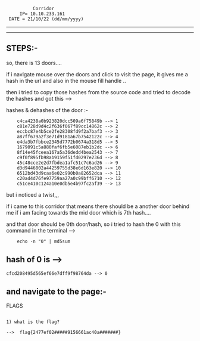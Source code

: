 ```````````````````````````````
          Corridor
     IP= 10.10.233.161
 DATE = 21/10/22 (dd/mm/yyyy)
```````````````````````````````
-------------------------------------

_____________________________________
STEPS:- 
-------------------------------------

so, there is 13 doors....

if i navigate mouse over the doors and click to visit the page, it gives me a hash in the url and also in the mouse fill handle ..

then i tried to copy those hashes from the source code and tried to decode the hashes and got this -->

hashes & dehashes of the door :-

		c4ca4238a0b923820dcc509a6f75849b --> 1
		c81e728d9d4c2f636f067f89cc14862c --> 2
		eccbc87e4b5ce2fe28308fd9f2a7baf3 --> 3
		a87ff679a2f3e71d9181a67b7542122c --> 4
		e4da3b7fbbce2345d7772b0674a318d5 --> 5
		1679091c5a880faf6fb5e6087eb1b2dc --> 6
		8f14e45fceea167a5a36dedd4bea2543 --> 7
		c9f0f895fb98ab9159f51fd0297e236d --> 8
		45c48cce2e2d7fbdea1afc51c7c6ad26 --> 9
		d3d9446802a44259755d38e6d163e820 --> 10
		6512bd43d9caa6e02c990b0a82652dca --> 11
		c20ad4d76fe97759aa27a0c99bff6710 --> 12
		c51ce410c124a10e0db5e4b97fc2af39 --> 13

but i noticed a twist,,,

if i came to this corridor that means there should be a another door behind me if i am facing towards the mid door which is 7th hash....

and that door should be 0th door/hash, so i tried to hash the 0 with this command in the terminal -->  

		echo -n "0" | md5sum

hash of 0 is -->
-------------------

	cfcd208495d565ef66e7dff9f98764da --> 0

and navigate to the page:-
------------------------------

FLAGS
~~~~~~~~

1) what is the flag? 

-->  flag{2477ef02#####9156661ac40a#######} 
~~~~~~~~